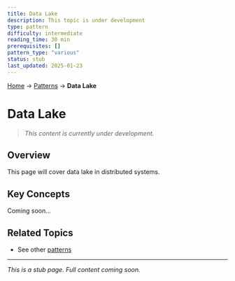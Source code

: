 ```yaml
---
title: Data Lake
description: This topic is under development
type: pattern
difficulty: intermediate
reading_time: 30 min
prerequisites: []
pattern_type: "various"
status: stub
last_updated: 2025-01-23
---
```


<!-- Navigation -->
[Home](../introduction/index.md) → [Patterns](index.md) → **Data Lake**

# Data Lake

> *This content is currently under development.*

## Overview

This page will cover data lake in distributed systems.

## Key Concepts

Coming soon...

## Related Topics

- See other [patterns](index.md)

---

*This is a stub page. Full content coming soon.*
